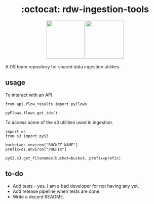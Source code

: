 <h1 align="center">
  :octocat: rdw-ingestion-tools
</h1>

<div align="center">
  <p>
    <img src="https://github.com/praekeltfoundation/rdw-ingestion-tools/workflows/lint/badge.svg" width="120" />
    <img src="https://github.com/praekeltfoundation/rdw-ingestion-tools/workflows/release/badge.svg" width="120" />
  </p>
</div>

A DS team repository for shared data ingestion utilities. 

## usage

To interact with an API.

```
from api.flow_results import pyFlows

pyFlows.flows.get_ids()
```

To access some of the s3 utilities used in ingestion. 

```
import os
from s3 import pyS3

bucket=os.environ["BUCKET_NAME"]
prefix=os.environ["PREFIX"]

pyS3.s3.get_filenames(bucket=bucket, prefix=prefix)
```

## to-do

- Add tests - yes, I am a bad developer for not having any yet.
- Add release pipeline when tests are done.
- Write a decent README. 

